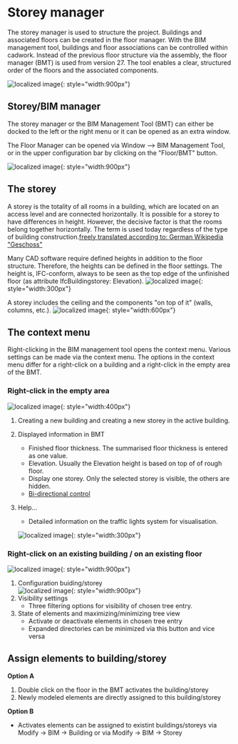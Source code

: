 # Storey manager

The storey manager is used to structure the project. Buildings and associated floors can be created in the floor manager. 
With the BIM management tool, buildings and floor associations can be controlled within cadwork. Instead of the previous floor structure via the assembly, the floor manager (BMT) is used from version 27. 
The tool enables a clear, structured order of the floors and the associated components. 

![localized image](../img/struct.png){: style="width:900px"}

## Storey/BIM manager <br>
The storey manager or the BIM Management Tool (BMT) can either be docked to the left or the right menu or it can be opened as an extra window.

The Floor Manager can be opened via Window --> BIM Management Tool, or in the upper configuration bar by clicking on the "Floor/BMT" button.

![localized image](../img/bmt.gif){: style="width:900px"}

## The storey
A storey is the totality of all rooms in a building, which are located on an access level and are connected horizontally. It is possible for a storey to have differences in height. However, the decisive factor is that the rooms belong together horizontally. The term is used today regardless of the type of building construction.[freely translated according to: German Wikipedia "Geschoss"](https://de.wikipedia.org/wiki/Geschoss_(Architektur))

Many CAD software require defined heights in addition to the floor structure. Therefore, the heights can be defined in the floor settings. 
The height is, IFC-conform, always to be seen as the top edge of the unfinished floor (as attribute IfcBuildingstorey: Elevation).
![localized image](../img/storey_cw.png){: style="width:300px"}

A storey includes the ceiling and the components "on top of it" (walls, columns, etc.). 
![localized image](../img/storey_bs.png "https://standards.buildingsmart.org/IFC/RELEASE/IFC4/ADD2_TC1/HTML/link/ifcbuildingstorey.htm"){: style="width:600px"}

## The context menu
Right-clicking in the BIM management tool opens the context menu.
Various settings can be made via the context menu. The options in the context menu differ for a right-click on a building and a right-click in the empty area of the BMT.

### Right-click in the empty area

![localized image](../img/new_bldg.png){: style="width:400px"}

1. Creating a new building and creating a new storey in the active building.
2. Displayed information in BMT
    * Finished floor thickness. The summarised floor thickness is entered as one value. 
    * Elevation. Usually the Elevation height is based on top of of rough floor. 
    * Display one storey. Only the selected storey is visible, the others are hidden.
    * [Bi-directional control](../1.Import/import.en.md#bi-direktionale-aktivierung)
3. Help... <br>
    * Detailed information on the traffic lights system for visualisation. 

    ![localized image](../img/help.png){: style="width:300px"}


### Right-click on an existing building / on an existing floor

![localized image](../img/storey_context.png){: style="width:900px"}

1. Configuration buiding/storey <br>
![localized image](../img/storey.gif){: style="width:900px"}
2. Visibility settings
    * Three filtering options for visibility of chosen tree entry. 
3. State of elements and maximizing/minimizing tree view
    * Activate or deactivate elements in chosen tree entry
    * Expanded directories can be minimized via this button and vice versa


## Assign elements to building/storey

**Option A**

1. Double click on the floor in the BMT activates the building/storey
2. Newly modeled elements are directly assigned to this building/storey

**Option B**

* Activates elements can be assigned to existint buildings/storeys via Modify -> BIM -> Building or via  Modify -> BIM -> Storey


